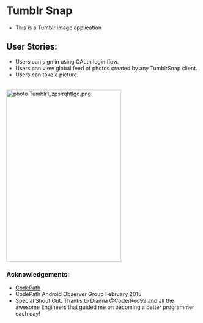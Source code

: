 # Tumblr Snap

- This is a Tumblr image application


## User Stories:

- Users can sign in using OAuth login flow.
- Users can view global feed of photos created by any TumblrSnap client.
- Users can take a picture.

<br>
<img src="http://i1369.photobucket.com/albums/ag238/sugarcoder/CodePath/Tumblr1_zpsirqhtlgd.png" border="0" alt=" photo Tumblr1_zpsirqhtlgd.png" width="300" height="450" />
<br>

### Acknowledgements:

- <a href="http://www.codepath.com">CodePath</a>
- CodePath Android Observer Group February 2015
- Special Shout Out: Thanks to Dianna @CoderRed99 and all the awesome Engineers that guided me on becoming a better programmer each day!

 


